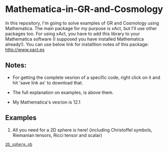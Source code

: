 # Mathematica-in-GR-and-Cosmology

In this repository, I'm going to solve examples of GR and Cosmology using Mathematica. The main package for my purpose is xAct, but I'll use other packages too.
For using xAct, you have to add this library to your Mathematica software (I supposed you have installed Mathematica already!). You can use below link for installtion notes of this package:
http://www.xact.es


Notes:
------

- For getting the complete vesrion of a specific code, right click on it and hit 'save link as' to download that.

- The full explanation on examples, is above them.
- My Mathematica's vesrion is 12.1

Examples
--------
1) All you need for a 2D sphere is here! (including Christoffel symbols, Riemanian tensors, Ricci tensor and scalar)

[`2D_sphere.nb`](../../raw/main/2D_sphere.nb)
